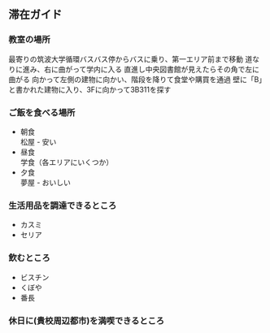 ## 滞在ガイド

### 教室の場所
最寄りの筑波大学循環バスバス停からバスに乗り、第一エリア前まで移動
道なりに進み、右に曲がって学内に入る
直進し中央図書館が見えたらその角で左に曲がる
向かって左側の建物に向かい、階段を降りて食堂や購買を通過
壁に「B」と書かれた建物に入り、3Fに向かって3B311を探す

### ご飯を食べる場所
- 朝食  
  松屋 - 安い
- 昼食  
  学食（各エリアにいくつか）
- 夕食  
  夢屋 - おいしい

### 生活用品を調達できるところ
 - カスミ
 - セリア

### 飲むところ

- ビスチン
- くぼや
- 番長

### 休日に(貴校周辺都市)を満喫できるところ
